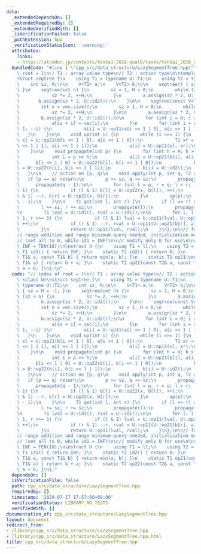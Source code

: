 ```yaml
---
data:
  _extendedDependsOn: []
  _extendedRequiredBy: []
  _extendedVerifiedWith: []
  _isVerificationFailed: false
  _pathExtension: hpp
  _verificationStatusIcon: ':warning:'
  attributes:
    links:
    - https://atcoder.jp/contests/tenka1-2016-qualb/tasks/tenka1_2016_qualB_d
  bundledCode: "#line 1 \"cpp_src/data_structure/LazySegmentTree.hpp\"\n// index of\
    \ root = 1\n// T1 : array value type\n// T2 : action type\n\ntemplate <class U>\n\
    struct segtree {\n    using T1 = typename U::T1;\n    using T2 = typename U::T2;\n\
    \    int sz, H;\n\n    V<T1> a;\n    V<T2> b;\n\n    segtree() { sz = H = -1;\
    \ }\n    segtree(int n) {\n        sz = 1, H = 0;\n        while (sz < n) {\n\
    \            sz *= 2, ++H;\n        }\n        a.assign(sz * 2, U::id1());\n \
    \       b.assign(sz * 2, U::id2());\n    }\n\n    segtree(const V<T1>& vec) {\n\
    \        int n = vec.size();\n        sz = 1, H = 0;\n        while (sz < n) {\n\
    \            sz *= 2, ++H;\n        }\n\n        a.assign(sz * 2, U::id1());\n\
    \        b.assign(sz * 2, U::id2());\n\n        for (int i = 0; i < n; ++i) {\n\
    \            a[sz + i] = vec[i];\n        }\n        for (int i = sz - 1; i >=\
    \ 1; --i) {\n            a[i] = U::op11(a[i << 1 | 0], a[i << 1 | 1]);\n     \
    \   }\n    }\n\n    void up(int i) {\n        while (i >>= 1) {\n            T1\
    \ xl = U::op21(b[i << 1 | 0], a[i << 1 | 0]);\n            T1 xr = U::op21(b[i\
    \ << 1 | 1], a[i << 1 | 1]);\n            a[i] = U::op11(xl, xr);\n        }\n\
    \    }\n\n    void propagate(int p) {\n        for (int h = H; h > 0; --h) {\n\
    \            int i = p >> h;\n            a[i] = U::op21(b[i], a[i]);\n      \
    \      b[i << 1 | 0] = U::op22(b[i], b[i << 1 | 0]);\n            b[i << 1 | 1]\
    \ = U::op22(b[i], b[i << 1 | 1]);\n            b[i] = U::id2();\n        }\n \
    \   }\n\n    // action on [p, q)\n    void apply(int p, int q, T2 x) {\n     \
    \   if (p == q) return;\n        p += sz, q += sz;\n        propagate(p);\n  \
    \      propagate(q - 1);\n\n        for (int l = p, r = q; l < r; l >>= 1, r >>=\
    \ 1) {\n            if (l & 1) b[l] = U::op22(x, b[l]), ++l;\n            if (r\
    \ & 1) --r, b[r] = U::op22(x, b[r]);\n        }\n        up(p);\n        up(q\
    \ - 1);\n    }\n\n    T1 get(int l, int r) {\n        if (l == r) return U::id1();\n\
    \        l += sz, r += sz;\n        propagate(l);\n        propagate(r - 1);\n\
    \n        T1 lval = U::id1(), rval = U::id1();\n\n        for (; l < r; l >>=\
    \ 1, r >>= 1) {\n            if (l & 1) lval = U::op11(lval, U::op21(b[l], a[l])),\
    \ ++l;\n            if (r & 1) --r, rval = U::op11(U::op21(b[r], a[r]), rval);\n\
    \        }\n        return U::op11(lval, rval);\n    }\n};\n\n// for https://atcoder.jp/contests/tenka1-2016-qualb/tasks/tenka1_2016_qualB_d\n\
    // range addition and range minimum query needed, initialization must be cared\n\
    // (set all to 0, while id1 = INF)\n\n// modify only U for use\n\nconstexpr ll\
    \ INF = TEN(18);\n\nstruct U {\n    using T1 = ll;\n    using T2 = ll;\n    static\
    \ T1 id1() { return INF; }\n    static T2 id2() { return 0; }\n    static T1 op11(const\
    \ T1& a, const T1& b) { return min(a, b); }\n    static T1 op21(const T2& b, const\
    \ T1& a) { return b + a; }\n    static T2 op22(const T2& a, const T2& b) { return\
    \ a + b; }\n};\n"
  code: "// index of root = 1\n// T1 : array value type\n// T2 : action type\n\ntemplate\
    \ <class U>\nstruct segtree {\n    using T1 = typename U::T1;\n    using T2 =\
    \ typename U::T2;\n    int sz, H;\n\n    V<T1> a;\n    V<T2> b;\n\n    segtree()\
    \ { sz = H = -1; }\n    segtree(int n) {\n        sz = 1, H = 0;\n        while\
    \ (sz < n) {\n            sz *= 2, ++H;\n        }\n        a.assign(sz * 2, U::id1());\n\
    \        b.assign(sz * 2, U::id2());\n    }\n\n    segtree(const V<T1>& vec) {\n\
    \        int n = vec.size();\n        sz = 1, H = 0;\n        while (sz < n) {\n\
    \            sz *= 2, ++H;\n        }\n\n        a.assign(sz * 2, U::id1());\n\
    \        b.assign(sz * 2, U::id2());\n\n        for (int i = 0; i < n; ++i) {\n\
    \            a[sz + i] = vec[i];\n        }\n        for (int i = sz - 1; i >=\
    \ 1; --i) {\n            a[i] = U::op11(a[i << 1 | 0], a[i << 1 | 1]);\n     \
    \   }\n    }\n\n    void up(int i) {\n        while (i >>= 1) {\n            T1\
    \ xl = U::op21(b[i << 1 | 0], a[i << 1 | 0]);\n            T1 xr = U::op21(b[i\
    \ << 1 | 1], a[i << 1 | 1]);\n            a[i] = U::op11(xl, xr);\n        }\n\
    \    }\n\n    void propagate(int p) {\n        for (int h = H; h > 0; --h) {\n\
    \            int i = p >> h;\n            a[i] = U::op21(b[i], a[i]);\n      \
    \      b[i << 1 | 0] = U::op22(b[i], b[i << 1 | 0]);\n            b[i << 1 | 1]\
    \ = U::op22(b[i], b[i << 1 | 1]);\n            b[i] = U::id2();\n        }\n \
    \   }\n\n    // action on [p, q)\n    void apply(int p, int q, T2 x) {\n     \
    \   if (p == q) return;\n        p += sz, q += sz;\n        propagate(p);\n  \
    \      propagate(q - 1);\n\n        for (int l = p, r = q; l < r; l >>= 1, r >>=\
    \ 1) {\n            if (l & 1) b[l] = U::op22(x, b[l]), ++l;\n            if (r\
    \ & 1) --r, b[r] = U::op22(x, b[r]);\n        }\n        up(p);\n        up(q\
    \ - 1);\n    }\n\n    T1 get(int l, int r) {\n        if (l == r) return U::id1();\n\
    \        l += sz, r += sz;\n        propagate(l);\n        propagate(r - 1);\n\
    \n        T1 lval = U::id1(), rval = U::id1();\n\n        for (; l < r; l >>=\
    \ 1, r >>= 1) {\n            if (l & 1) lval = U::op11(lval, U::op21(b[l], a[l])),\
    \ ++l;\n            if (r & 1) --r, rval = U::op11(U::op21(b[r], a[r]), rval);\n\
    \        }\n        return U::op11(lval, rval);\n    }\n};\n\n// for https://atcoder.jp/contests/tenka1-2016-qualb/tasks/tenka1_2016_qualB_d\n\
    // range addition and range minimum query needed, initialization must be cared\n\
    // (set all to 0, while id1 = INF)\n\n// modify only U for use\n\nconstexpr ll\
    \ INF = TEN(18);\n\nstruct U {\n    using T1 = ll;\n    using T2 = ll;\n    static\
    \ T1 id1() { return INF; }\n    static T2 id2() { return 0; }\n    static T1 op11(const\
    \ T1& a, const T1& b) { return min(a, b); }\n    static T1 op21(const T2& b, const\
    \ T1& a) { return b + a; }\n    static T2 op22(const T2& a, const T2& b) { return\
    \ a + b; }\n};"
  dependsOn: []
  isVerificationFile: false
  path: cpp_src/data_structure/LazySegmentTree.hpp
  requiredBy: []
  timestamp: '2020-07-17 17:57:06+09:00'
  verificationStatus: LIBRARY_NO_TESTS
  verifiedWith: []
documentation_of: cpp_src/data_structure/LazySegmentTree.hpp
layout: document
redirect_from:
- /library/cpp_src/data_structure/LazySegmentTree.hpp
- /library/cpp_src/data_structure/LazySegmentTree.hpp.html
title: cpp_src/data_structure/LazySegmentTree.hpp
---
```

